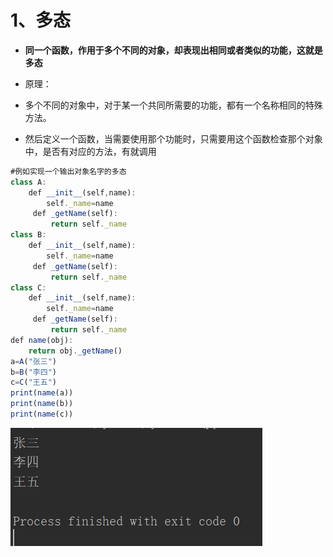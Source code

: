 # **1、多态**

- **同一个函数，作用于多个不同的对象，却表现出相同或者类似的功能，这就是多态**

- 原理：

- 多个不同的对象中，对于某一个共同所需要的功能，都有一个名称相同的特殊方法。

- 然后定义一个函数，当需要使用那个功能时，只需要用这个函数检查那个对象中，是否有对应的方法，有就调用

```javascript
#例如实现一个输出对象名字的多态
class A:
    def __init__(self,name):
    	self._name=name
     def _getName(self):
         return self._name
class B:
    def __init__(self,name):
    	self._name=name
     def _getName(self):
         return self._name
class C:
    def __init__(self,name):
    	self._name=name
     def _getName(self):
         return self._name
def name(obj):
    return obj._getName()
a=A("张三")
b=B("李四")
c=C("王五")
print(name(a))
print(name(b))
print(name(c))
```

![](images/WEBRESOURCE6fb314fc8363727033ca5bc7d134ae70截图.png)